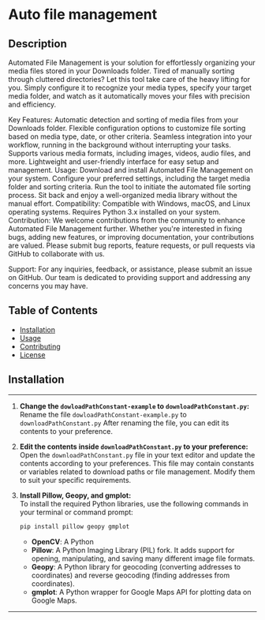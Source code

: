 # Auto file management

## Description

Automated File Management is your solution for effortlessly organizing your media files stored in your Downloads folder. Tired of manually sorting through cluttered directories? Let this tool take care of the heavy lifting for you. Simply configure it to recognize your media types, specify your target media folder, and watch as it automatically moves your files with precision and efficiency.

Key Features:
Automatic detection and sorting of media files from your Downloads folder.
Flexible configuration options to customize file sorting based on media type, date, or other criteria.
Seamless integration into your workflow, running in the background without interrupting your tasks.
Supports various media formats, including images, videos, audio files, and more.
Lightweight and user-friendly interface for easy setup and management.
Usage:
Download and install Automated File Management on your system.
Configure your preferred settings, including the target media folder and sorting criteria.
Run the tool to initiate the automated file sorting process.
Sit back and enjoy a well-organized media library without the manual effort.
Compatibility: Compatible with Windows, macOS, and Linux operating systems.
Requires Python 3.x installed on your system.
Contribution:
We welcome contributions from the community to enhance Automated File Management further. Whether you're interested in fixing bugs, adding new features, or improving documentation, your contributions are valued. Please submit bug reports, feature requests, or pull requests via GitHub to collaborate with us.

Support:
For any inquiries, feedback, or assistance, please submit an issue on GitHub. Our team is dedicated to providing support and addressing any concerns you may have.

## Table of Contents

- [Installation](#installation)
- [Usage](#usage)
- [Contributing](#contributing)
- [License](#license)

## Installation

---

1. **Change the `dowloadPathConstant-example` to `downloadPathConstant.py`:**  
   Rename the file `dowloadPathConstant-example.py` to `downloadPathConstant.py`
   After renaming the file, you can edit its contents to your preference.

2. **Edit the contents inside `downloadPathConstant.py` to your preference:**  
   Open the `downloadPathConstant.py` file in your text editor and update the contents according to your preferences.
   This file may contain constants or variables related to download paths or file management. Modify them to suit your specific requirements.

3. **Install Pillow, Geopy, and gmplot:**  
   To install the required Python libraries, use the following commands in your terminal or command prompt:
   ```bash
   pip install pillow geopy gmplot
   ```
   - **OpenCV**: A Python 
   - **Pillow**: A Python Imaging Library (PIL) fork. It adds support for opening, manipulating, and saving many different image file formats.
   - **Geopy**: A Python library for geocoding (converting addresses to coordinates) and reverse geocoding (finding addresses from coordinates).
   - **gmplot**: A Python wrapper for Google Maps API for plotting data on Google Maps.



---

